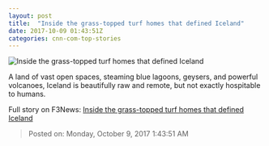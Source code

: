 ```yaml
---
layout: post
title:  "Inside the grass-topped turf homes that defined Iceland"
date: 2017-10-09 01:43:51Z
categories: cnn-com-top-stories
---
```


![Inside the grass-topped turf homes that defined Iceland](http://i2.cdn.cnn.com/cnnnext/dam/assets/170921110804-13-turf-home-super-tease.jpg)

A land of vast open spaces, steaming blue lagoons, geysers, and powerful volcanoes, Iceland is beautifully raw and remote, but not exactly hospitable to humans.


Full story on F3News: [Inside the grass-topped turf homes that defined Iceland](http://www.f3nws.com/n/XafsJC)

> Posted on: Monday, October 9, 2017 1:43:51 AM
